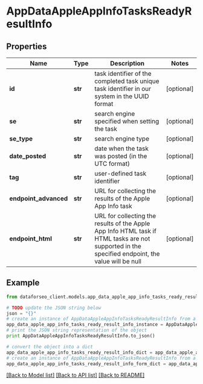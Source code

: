 # AppDataAppleAppInfoTasksReadyResultInfo


## Properties

Name | Type | Description | Notes
------------ | ------------- | ------------- | -------------
**id** | **str** | task identifier of the completed task unique task identifier in our system in the UUID format | [optional] 
**se** | **str** | search engine specified when setting the task | [optional] 
**se_type** | **str** | search engine type | [optional] 
**date_posted** | **str** | date when the task was posted (in the UTC format) | [optional] 
**tag** | **str** | user-defined task identifier | [optional] 
**endpoint_advanced** | **str** | URL for collecting the results of the Apple App Info task | [optional] 
**endpoint_html** | **str** | URL for collecting the results of the Apple App Info HTML task if HTML tasks are not supported in the specified endpoint, the value will be null | [optional] 

## Example

```python
from dataforseo_client.models.app_data_apple_app_info_tasks_ready_result_info import AppDataAppleAppInfoTasksReadyResultInfo

# TODO update the JSON string below
json = "{}"
# create an instance of AppDataAppleAppInfoTasksReadyResultInfo from a JSON string
app_data_apple_app_info_tasks_ready_result_info_instance = AppDataAppleAppInfoTasksReadyResultInfo.from_json(json)
# print the JSON string representation of the object
print AppDataAppleAppInfoTasksReadyResultInfo.to_json()

# convert the object into a dict
app_data_apple_app_info_tasks_ready_result_info_dict = app_data_apple_app_info_tasks_ready_result_info_instance.to_dict()
# create an instance of AppDataAppleAppInfoTasksReadyResultInfo from a dict
app_data_apple_app_info_tasks_ready_result_info_form_dict = app_data_apple_app_info_tasks_ready_result_info.from_dict(app_data_apple_app_info_tasks_ready_result_info_dict)
```
[[Back to Model list]](../README.md#documentation-for-models) [[Back to API list]](../README.md#documentation-for-api-endpoints) [[Back to README]](../README.md)


